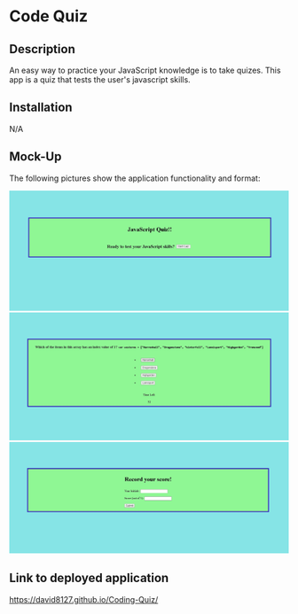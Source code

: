 # Code Quiz

## Description

An easy way to practice your JavaScript knowledge is to take quizes. This app is a quiz that tests the user's javascript skills. 

## Installation

N/A

## Mock-Up

The following pictures show the application functionality and format:

![Main display page of the quiz](./assets/pictures/quizMain.JPG)
![quiz question that shows timer countdown.](./assets/pictures/quizQuestion.JPG)
![Highscore page.](./assets/pictures/quizScore.JPG)

## Link to deployed application

https://david8127.github.io/Coding-Quiz/

